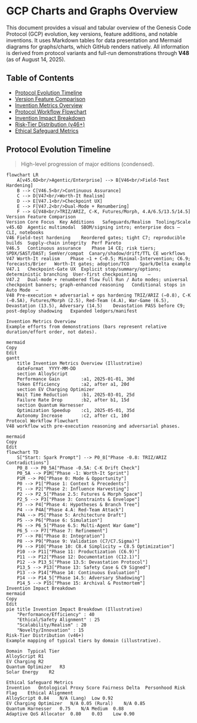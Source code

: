 # GCP Charts and Graphs Overview

This document provides a visual and tabular overview of the Genesis Code Protocol (GCP) evolution, key versions, feature additions, and notable inventions. It uses Markdown tables for data presentation and Mermaid diagrams for graphs/charts, which GitHub renders natively. All information is derived from protocol variants and full-run demonstrations through **V48** (as of August 14, 2025).

## Table of Contents

- [Protocol Evolution Timeline](#protocol-evolution-timeline)
- [Version Feature Comparison](#version-feature-comparison)
- [Invention Metrics Overview](#invention-metrics-overview)
- [Protocol Workflow Flowchart](#protocol-workflow-flowchart)
- [Invention Impact Breakdown](#invention-impact-breakdown)
- [Risk-Tier Distribution (v46+)](#risk-tier-distribution-v46)
- [Ethical Safeguard Metrics](#ethical-safeguard-metrics)

## Protocol Evolution Timeline

> High-level progression of major editions (condensed).

```mermaid
flowchart LR
    A[v45.6D<br/>Agentic/Enterprise] --> B[V46<br/>Field-Test Hardening]
    B --> C[V46.5<br/>Continuous Assurance]
    C --> D[V47<br/>Worth-It Realism]
    D --> E[V47.1<br/>Checkpoint UX]
    E --> F[V47.2<br/>Dual-Mode + Renumbering]
    F --> G[V48<br/>TRIZ/ARIZ, C-K, Futures/Morph, 4.A/6.5/13.5/14.5]
Version Feature Comparison
Version	Core Focus	Key Additions	Safeguards/Realism	Tooling/Scale
v45.6D	Agentic multimodal	SBOM/signing intro; enterprise docs	—	CLI, notebooks
V46	Field-test hardening	Reordered gates; tight C7; reproducible builds	Supply-chain integrity	Perf Pareto
V46.5	Continuous assurance	Phase 14 CE; risk tiers; SPDX/SAST/DAST; SemVer/compat	Canary/shadow/drift/TTL	CE workflows
V47	Worth-It realism	Phase −1 + C−0.5; Minimal-Intervention; C6.9; forecasts/Brier	Worth-It gates; adoption/TCO	Spark/Delta example
V47.1	Checkpoint-Gate UX	Explicit stop/summary/options; deterministic branching	User-first checkpointing	—
V47.2	Dual-mode + renumbered flow	Full Run / Auto modes; universal checkpoint banners; graph-enhanced reasoning	Conditional stops in Auto Mode	—
V48	Pre-execution + adversarial + ops hardening	TRIZ/ARIZ (−0.8), C-K (−0.5A), Futures/Morph (2.5), Red-Team (4.A), War-Game (6.5), Devastation (13.5), Adversary (14.5)	Devastation PASS before C9; post-deploy shadowing	Expanded ledgers/manifest

Invention Metrics Overview
Example efforts from demonstrations (bars represent relative duration/effort order, not dates).

mermaid
Copy
Edit
gantt
    title Invention Metrics Overview (Illustrative)
    dateFormat  YYYY-MM-DD
    section AlloyScript
    Performance Gain        :a1, 2025-01-01, 30d
    Token Efficiency        :a2, after a1, 20d
    section EV Charging Optimizer
    Wait Time Reduction     :b1, 2025-03-01, 25d
    Failure Rate Drop       :b2, after b1, 15d
    section Quantum Harnesser
    Optimization Speedup    :c1, 2025-05-01, 35d
    Autonomy Increase       :c2, after c1, 10d
Protocol Workflow Flowchart
V48 workflow with pre-execution reasoning and adversarial phases.

mermaid
Copy
Edit
flowchart TD
    S["Start: Spark Prompt"] --> P0_8["Phase -0.8: TRIZ/ARIZ Contradictions"]
    P0_8 --> P0_5A["Phase -0.5A: C-K Drift Check"]
    P0_5A --> P1M["Phase -1: Worth-It Sprint"]
    P1M --> P0["Phase 0: Mode & Opportunity"]
    P0 --> P1["Phase 1: Context & Precedents"]
    P1 --> P2["Phase 2: Influence Harvesting"]
    P2 --> P2_5["Phase 2.5: Futures & Morph Space"]
    P2_5 --> P3["Phase 3: Constraints & Envelope"]
    P3 --> P4["Phase 4: Hypotheses & Branch Tree"]
    P4 --> P4A["Phase 4.A: Red-Team Attack"]
    P4A --> P5["Phase 5: Architecture Draft"]
    P5 --> P6["Phase 6: Simulation"]
    P6 --> P6_5["Phase 6.5: Multi-Agent War Game"]
    P6_5 --> P7["Phase 7: Refinement"]
    P7 --> P8["Phase 8: Integration"]
    P8 --> P9["Phase 9: Validation (C7/C7.Sigma)"]
    P9 --> P10["Phase 10: C8.4 Simplicity → C8.5 Optimization"]
    P10 --> P11["Phase 11: Productization (C6.9)"]
    P11 --> P12["Phase 12: Documentation (C12.1)"]
    P12 --> P13_5["Phase 13.5: Devastation Protocol"]
    P13_5 --> P13["Phase 13: Safety Case & C9 Signed"]
    P13 --> P14["Phase 14: Continuous Evaluation"]
    P14 --> P14_5["Phase 14.5: Adversary Shadowing"]
    P14_5 --> P15["Phase 15: Archival & Postmortem"]
Invention Impact Breakdown
mermaid
Copy
Edit
pie title Invention Impact Breakdown (Illustrative)
    "Performance/Efficiency" : 40
    "Ethical/Safety Alignment" : 25
    "Scalability/Realism" : 20
    "Novelty/Innovation" : 15
Risk-Tier Distribution (v46+)
Example mapping of typical tiers by domain (illustrative).

Domain	Typical Tier
AlloyScript	R1
EV Charging	R2
Quantum Optimizer	R3
Solar Energy	R2

Ethical Safeguard Metrics
Invention	Ontological Proxy Score	Fairness Delta	Personhood Risk Flag	Ethical Alignment
AlloyScript	0.84	N/A (Lang)	Low	0.92
EV Charging Optimizer	N/A	0.05 (Rural)	N/A	0.85
Quantum Harnesser	0.75	N/A	Medium	0.88
Adaptive QoS Allocator	0.80	0.03	Low	0.90

